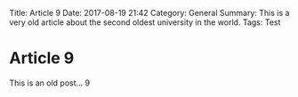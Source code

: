 Title: Article 9
Date: 2017-08-19 21:42
Category: General
Summary: This is a very old article about the second oldest university in the world.
Tags: Test

# Article 9

This is an old post... 9